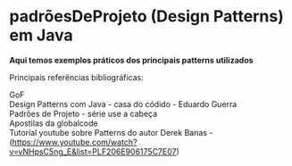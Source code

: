 # padrõesDeProjeto (Design Patterns) em Java
<b>Aqui temos exemplos práticos dos principais patterns utilizados</b>

Principais referências bibliográficas:

GoF
<br/>
Design Patterns com Java - casa do códido - Eduardo Guerra
<br/>
Padrões de Projeto - série use a cabeça
<br/>
Apostilas da globalcode
<br/>
Tutorial youtube sobre Patterns do autor Derek Banas - (https://www.youtube.com/watch?v=vNHpsC5ng_E&list=PLF206E906175C7E07)

